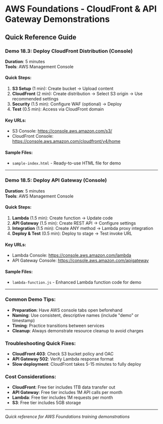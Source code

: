 # AWS Foundations - CloudFront & API Gateway Demonstrations
## Quick Reference Guide

### Demo 18.3: Deploy CloudFront Distribution (Console)
**Duration**: 5 minutes  
**Tools**: AWS Management Console

#### Quick Steps:
1. **S3 Setup** (1 min): Create bucket → Upload content
2. **CloudFront** (2 min): Create distribution → Select S3 origin → Use recommended settings
3. **Security** (1.5 min): Configure WAF (optional) → Deploy
4. **Test** (0.5 min): Access via CloudFront domain

#### Key URLs:
- S3 Console: https://console.aws.amazon.com/s3/
- CloudFront Console: https://console.aws.amazon.com/cloudfront/v4/home

#### Sample Files:
- `sample-index.html` - Ready-to-use HTML file for demo

---

### Demo 18.5: Deploy API Gateway (Console)
**Duration**: 5 minutes  
**Tools**: AWS Management Console

#### Quick Steps:
1. **Lambda** (1.5 min): Create function → Update code
2. **API Gateway** (1.5 min): Create REST API → Configure settings
3. **Integration** (1.5 min): Create ANY method → Lambda proxy integration
4. **Deploy & Test** (0.5 min): Deploy to stage → Test invoke URL

#### Key URLs:
- Lambda Console: https://console.aws.amazon.com/lambda
- API Gateway Console: https://console.aws.amazon.com/apigateway

#### Sample Files:
- `lambda-function.js` - Enhanced Lambda function code for demo

---

### Common Demo Tips:
- **Preparation**: Have AWS console tabs open beforehand
- **Naming**: Use consistent, descriptive names (include "demo" or timestamp)
- **Timing**: Practice transitions between services
- **Cleanup**: Always demonstrate resource cleanup to avoid charges

### Troubleshooting Quick Fixes:
- **CloudFront 403**: Check S3 bucket policy and OAC
- **API Gateway 502**: Verify Lambda response format
- **Slow deployment**: CloudFront takes 5-15 minutes to fully deploy

### Cost Considerations:
- **CloudFront**: Free tier includes 1TB data transfer out
- **API Gateway**: Free tier includes 1M API calls per month
- **Lambda**: Free tier includes 1M requests per month
- **S3**: Free tier includes 5GB storage

---
*Quick reference for AWS Foundations training demonstrations*
